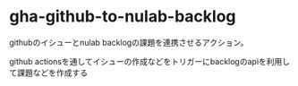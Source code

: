 # gha-github-to-nulab-backlog

githubのイシューとnulab backlogの課題を連携させるアクション。

github actionsを通してイシューの作成などをトリガーにbacklogのapiを利用して課題などを作成する
